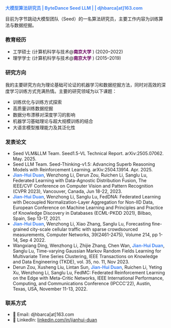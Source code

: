 <span style="color: #4285F4;"><b>大模型算法研究员 | ByteDance Seed LLM | | djhbarca[at]163.com</b></span>  

目前为字节跳动大模型团队（Seed）的一名算法研究员，主要工作内容为训练算法与数据挖掘。

### 教育经历  
- 工学硕士 (计算机科学与技术@<span style="color:rgb(106, 0, 95);"><b>南京大学</b></span> ) (2020–2022)  
- 理学学士 (计算机科学与技术@<span style="color:rgb(106, 0, 95);"><b>南京大学</b></span> ) (2015–2019)  

### 研究方向
我的主要研究方向为理论基础可论证的机器学习和数据挖掘方法，同时对高效的深度学习训练方式充满热情。主要的研究领域为以下课题：
- 训练优化与训练方式探索
- 高质量训练数据挖掘
- 数据分布漂移对深度学习的影响
- 机器学习基础理论与超大规模训练的结合
- 大语言模型推理能力及其泛化性

### 发表论文
- Seed VLM&LLM Team. Seed1.5-VL Technical Report. arXiv:2505.07062. May. 2025.
- Seed LLM Team. Seed-Thinking-v1.5: Advancing Superb Reasoning Models with Reinforcement Learning. arXiv:2504.13914. Apr. 2025.
- <span style="color: #4285F4;"><b>Jian-Hui Duan</b></span>, Wenzhong Li, Derun Zou, Ruichen Li, Sanglu Lu, Federated Learning with Data-Agnostic Distribution Fusion, The IEEE/CVF Conference on Computer Vision and Pattern Recognition (CVPR 2023), Vancouver, Canada, Jun 18-22, 2023.
- <span style="color: #4285F4;"><b>Jian-Hui Duan</b></span>, Wenzhong Li, Sanglu Lu, FedDNA: Federated Learning with Decoupled Normalization-Layer Aggregation for Non-IID Data, European Conference on Machine Learning and Principles and Practice of Knowledge Discovery in Databases (ECML-PKDD 2021), Bilbao, Spain, Sep 13-17, 2021.
- <span style="color: #4285F4;"><b>Jian-Hui Duan</b></span>, Wenzhong Li, Xiao Zhang, Sanglu Lu, Forecasting fine-grained city-scale cellular traffic with sparse crowdsourced measurements, Computer Networks, 39(2461-2475), Volume 214, pp 1-14, Sep 4 2022.
- Wangxiang Ding, Wenzhong Li, Zhijie Zhang, Chen Wan, <span style="color: #4285F4;"><b>Jian-Hui Duan</b></span>, Sanglu Lu, Time-varying Gaussian Markov Random Fields Learning for Multivariate Time Series Clustering, IEEE Transactions on Knowledge and Data Engineering (TKDE), vol. 35, no. 11, Nov 2023.
- Derun Zou, Xusheng Liu, Lintan Sun, <span style="color: #4285F4;"><b>Jian-Hui Duan</b></span>, Ruichen Li, Yeting Xu, Wenzhong Li, Sanglu Lu, FedMC: Federated Reinforcement Learning on the Edge with Meta-Critic Networks, IEEE International Performance, Computing, and Communications Conference (IPCCC'22), Austin, Texas, USA, November 11-13, 2022.

### 联系方式
- 📧 Email: djhbarca[at]163.com
- 🔗 LinkedIn: [linkedin.com/in/jianhui-duan](https://www.linkedin.com/in/jianhui-duan-88824a125/) 